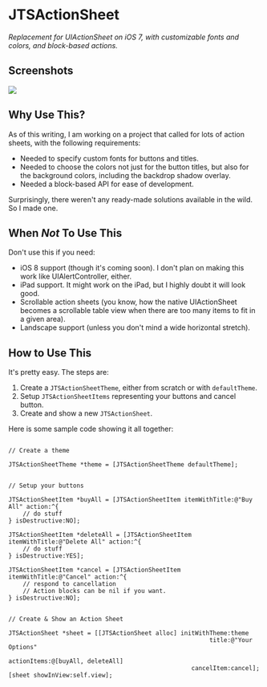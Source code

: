 JTSActionSheet
==============

*Replacement for UIActionSheet on iOS 7, with customizable fonts and colors, and block-based actions.*

## Screenshots

<img src="https://raw.githubusercontent.com/jaredsinclair/JTSActionSheet/master/jtsactionsheet.png">

## Why Use This?

As of this writing, I am working on a project that called for lots of action sheets, with the following requirements:

- Needed to specify custom fonts for buttons and titles.
- Needed to choose the colors not just for the button titles, but also for the background colors, including the backdrop shadow overlay.
- Needed a block-based API for ease of development.

Surprisingly, there weren't any ready-made solutions available in the wild. So I made one.

## When *Not* To Use This

Don't use this if you need:

- iOS 8 support (though it's coming soon). I don't plan on making this work like UIAlertController, either.
- iPad support. It might work on the iPad, but I highly doubt it will look good.
- Scrollable action sheets (you know, how the native UIActionSheet becomes a scrollable table view when there are too many items to fit in a given area).
- Landscape support (unless you don't mind a wide horizontal stretch).

## How to Use This

It's pretty easy. The steps are:

1. Create a `JTSActionSheetTheme`, either from scratch or with `defaultTheme`.
2. Setup `JTSActionSheetItems` representing your buttons and cancel button.
3. Create and show a new `JTSActionSheet`.

Here is some sample code showing it all together:

```objc

// Create a theme

JTSActionSheetTheme *theme = [JTSActionSheetTheme defaultTheme];


// Setup your buttons

JTSActionSheetItem *buyAll = [JTSActionSheetItem itemWithTitle:@"Buy All" action:^{
    // do stuff
} isDestructive:NO];

JTSActionSheetItem *deleteAll = [JTSActionSheetItem itemWithTitle:@"Delete All" action:^{
    // do stuff
} isDestructive:YES];

JTSActionSheetItem *cancel = [JTSActionSheetItem itemWithTitle:@"Cancel" action:^{
    // respond to cancellation
    // Action blocks can be nil if you want.
} isDestructive:NO];


// Create & Show an Action Sheet

JTSActionSheet *sheet = [[JTSActionSheet alloc] initWithTheme:theme
                                                        title:@"Your Options"
                                                  actionItems:@[buyAll, deleteAll]
                                                   cancelItem:cancel];
[sheet showInView:self.view];
```


